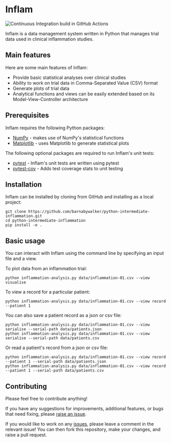 # Inflam

![Continuous Integration build in GitHub Actions](https://github.com/<your_github_username>/python-intermediate-inflammation/workflows/CI/badge.svg?branch=main)

Inflam is a data management system written in Python that manages trial data used in clinical inflammation studies.

## Main features

Here are some main features of Inflam:

- Provide basic statistical analyses over clinical studies
- Ability to work on trial data in Comma-Separated Value (CSV) format
- Generate plots of trial data
- Analytical functions and views can be easily extended based on its Model-View-Controller architecture

## Prerequisites

Inflam requires the following Python packages:

- [NumPy](https://www.numpy.org/) - makes use of NumPy's statistical functions
- [Matplotlib](https://matplotlib.org/stable/index.html) - uses Matplotlib to generate statistical plots

The following optional packages are required to run Inflam's unit tests:

- [pytest](https://docs.pytest.org/en/stable/) - Inflam's unit tests are written using pytest
- [pytest-cov](https://pypi.org/project/pytest-cov/) - Adds test coverage stats to unit testing

## Installation

Inflam can be installed by cloning from GitHub and installing as a local project:

```
git clone https://github.com/barnabywalker/python-intermediate-inflammation.git
cd python-intermediate-inflammation
pip install -e .
```

## Basic usage

You can interact with Inflam using the command line by specifying an input file and a view.

To plot data from an inflammation trial:

```
python inflammation-analysis.py data/inflammation-01.csv --view visualise
```

To view a record for a particular patient:

```
python inflammation-analysis.py data/inflammation-01.csv --view record --patient 1
```

You can also save a patient record as a json or csv file:

```
python inflammation-analysis.py data/inflammation-01.csv --view serialise --serial-path data/patients.json
python inflammation-analysis.py data/inflammation-01.csv --view serialise --serial-path data/patients.csv
```

Or read a patient's record from a json or csv file:

```
python inflammation-analysis.py data/inflammation-01.csv --view record --patient 1 --serial-path data/patients.json
python inflammation-analysis.py data/inflammation-01.csv --view record --patient 1 --serial-path data/patients.csv
```

## Contributing

Please feel free to contribute anything!

If you have any suggestions for improvements, additional features, or bugs that need fixing, please [raise an issue](https://github.com/barnabywalker/python-intermediate-inflammation/issues).

If you would like to work on any [issues](https://github.com/barnabywalker/python-intermediate-inflammation/issues), please leave a comment in the relevant issue! You can then fork this repository, make your changes, and raise a pull request.